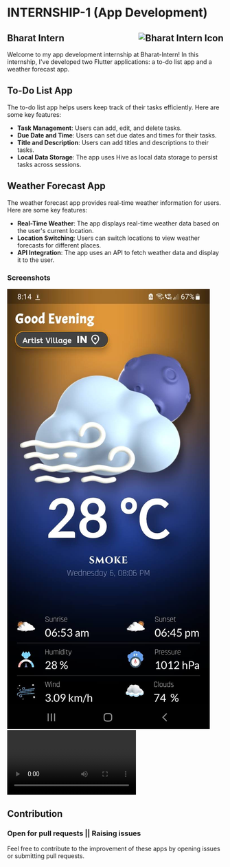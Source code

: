 # INTERNSHIP-1 (App Development)

## Bharat Intern <img src="https://bharatintern.live/static/logo-1825b371a1405102814a940ea9b0c0b8.png" alt="Bharat Intern Icon" style="float:right;height:30px;">

Welcome to my app development internship at Bharat-Intern! In this internship, I've developed two Flutter applications: a to-do list app and a weather forecast app.

## To-Do List App

The to-do list app helps users keep track of their tasks efficiently. Here are some key features:

- **Task Management**: Users can add, edit, and delete tasks.
- **Due Date and Time**: Users can set due dates and times for their tasks.
- **Title and Description**: Users can add titles and descriptions to their tasks.
- **Local Data Storage**: The app uses Hive as local data storage to persist tasks across sessions.

## Weather Forecast App

The weather forecast app provides real-time weather information for users. Here are some key features:

- **Real-Time Weather**: The app displays real-time weather data based on the user's current location.
- **Location Switching**: Users can switch locations to view weather forecasts for different places.
- **API Integration**: The app uses an API to fetch weather data and display it to the user.

### Screenshots

![Weather Forecast App](images/working_demo/home_page.jpg)
![Demo Video](images/working_demo/go_through_video.mp4)

<!-- Add screenshots of your apps here -->

## Contribution

### Open for pull requests || Raising issues

Feel free to contribute to the improvement of these apps by opening issues or submitting pull requests.
